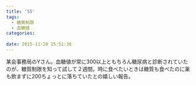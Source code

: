 ```yaml
---
title: '55'
tags:
  - 糖質制限
  - 血糖値
categories:
   
date: 2015-11-20 15:51:36
---
```


某会事務局のYさん。血糖値が常に300以上ともちろん糖尿病と診断されていたのが、糖質制限を知って試して２週間。時に食べたいときは糖質も食べたのに薬も飲まずに200ちょっとに落ちていたとの嬉しい報告。